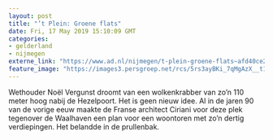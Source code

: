 ```yaml
---
layout: post
title: "’t Plein: Groene flats"
date: Fri, 17 May 2019 15:10:09 GMT
categories: 
- gelderland 
- nijmegen 
externe_link: "https://www.ad.nl/nijmegen/t-plein-groene-flats~afd40ce2/"
feature_image: "https://images3.persgroep.net/rcs/5rs3ayBKi_7qMgAzX__t16CSxJU/diocontent/135857809/_fitwidth/400/?appId=21791a8992982cd8da851550a453bd7f&quality=0.7"
---
```


Wethouder Noël Vergunst droomt van een wolkenkrabber van zo’n 110 meter hoog nabij de Hezelpoort. Het is geen nieuw idee. Al in de jaren 90 van de vorige eeuw maakte de Franse architect Ciriani voor deze plek tegenover de Waalhaven een plan voor een woontoren met zo’n dertig verdiepingen. Het belandde in de prullenbak.
